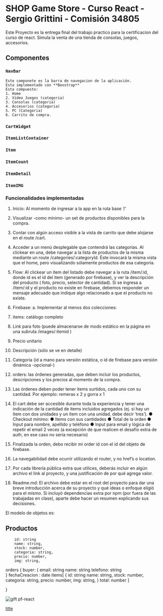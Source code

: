 # SHOP Game Store  - Curso React - Sergio Grittini - Comisión 34805

Este Proyecto es la entrega final del trabajo practico para la certificacion del curso de react.
Simula la venta de una tienda de consolas, juegos, accesorios.

## Componentes
### `NavBar`
    Este componete es la barra de navegacion de la aplicación.
    Esta implementado con **Boostrap** 
    Esta compuesto:
    1. Home
    2. Video Juegos (categoria)
    3. Consolas (categoria)
    4. Accesorios (categoria)
    5. PC (Categoria)
    6. Carrito de compra.

### `CartWidget`
### `ItemListContainer`
### `Item`
### `ItemCount`
### `ItemDetail`
### `ItemIMG`

### Funcionalidades implementadas
1. Inicio: Al momento de ingresar a la app en la ruta base ‘/’
2. Visualizar -como mínimo- un set de productos disponibles para la
compra.
3. Contar con algún acceso visible a la vista de carrito que debe alojarse
en el route /cart.
4. Acceder a un menú desplegable que contendrá las categorías. Al
clickear en una, debe navegar a la lista de productos de la misma
mediante un route /categories/:categoryId. Éste invocará la misma
vista que el home, pero visualizando sólamente productos de esa
categoría.
5. Flow: Al clickear un ítem del listado debe navegar a la ruta /item/:id, donde
id es el id del item (generado por firebase), y ver la descripción del producto (
foto, precio, selector de cantidad). Si se ingresa a /item/:id y el producto no
existe en firebase, debemos responder un mensaje adecuado que indique
algo relacionado a que el producto no existe.
6. Firebase:
 a. Implementar al menos dos colecciones:
7. items: catálogo completo
8. Link para foto (puede almacenarse de modo estático en
    la página en una subruta /images/:itemid )
9. Precio unitario
10. Descripción (sólo se ve en detalle)
11. Categoria (id a mano para versión estática, o id de
firebase para versión dinámica -opcional-)
12. orders: las órdenes generadas, que deben incluir los
productos, descripciones y los precios al momento de la
compra.
13. Las órdenes deben poder tener items surtidos, cada uno
con su cantidad. Por ejemplo: remeras x 2 y gorra x 1

14. El cart debe ser accesible durante toda la experiencia y tener una indicación
de la cantidad de items incluidos agregados (ej. si hay un ítem con dos
unidades y un ítem con una unidad, debe decir ‘tres’).
● Checkout mínimo:
● Items con sus cantidades
● Total de la orden
● Input para nombre, apellido y teléfono
● Input para email y lógica de repetir el email 2 veces (a excepción de
que realicen el desafío extra de auth, en ese caso no sería necesario)
15. Finalizada la orden, debo recibir mi order id con el id del objeto de firebase.
16. La navegabilidad debe ocurrir utilizando el router, y no href’s o location.
17. Por cada librería pública extra que utilices, deberás incluir en algún archivo el
link al proyecto, y una justificación de por qué agrega valor.
18. Readme.md: El archivo debe estar en el root del proyecto para dar una breve
introducción acerca de su proyecto y qué ideas o enfoque eligió para el
mismo. Si incluyó dependencias extra por npm (por fuera de las trabajadas en
clase), aparte debe hacer un resumen explicando sus decisiones.


El modelo de objetos es:
## Productos
```
    id: string
    name: string,
    stock: number,
    categoria: string,
    precio: number,
    img: string,
```

orders
{
    buyer: {
        email: string 
        name: string
        telefono: string   
    }
    fechaCreacion : date
    items[ {
                id: string
                name: string,
                stock: number,
                categoria: string,
                precio: number,
                img: string,
        }
        total: number
        ]

}


![gift pf-react](/demoFuncionamiento.gif)

[title](/demoFuncionamiento.gif)
